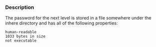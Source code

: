 
### Description
The password for the next level is stored in a file somewhere under the inhere directory and has all of the following properties:

    human-readable
    1033 bytes in size
    not executable
